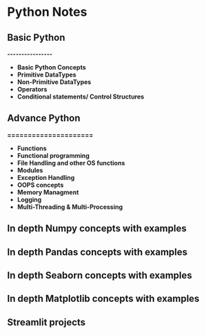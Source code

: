# Python Notes 

## Basic Python
**----------------**
- **Basic Python Concepts**
- **Primitive DataTypes**
- **Non-Primitive DataTypes**
- **Operators**
- **Conditional statements/  Control Structures**

## Advance Python 
**=====================**

- **Functions**
- **Functional programming**
- **File Handling and other OS functions**
- **Modules**
- **Exception Handling**
- **OOPS concepts**
- **Memory Managment**
- **Logging**
- **Multi-Threading & Multi-Processing**

## In depth Numpy concepts with examples
## In depth Pandas concepts with examples
## In depth Seaborn concepts with examples
## In depth Matplotlib concepts with examples
## Streamlit projects


